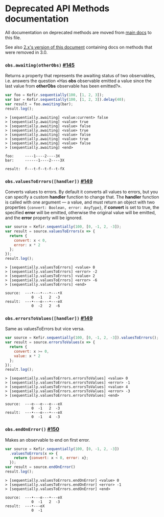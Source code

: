 # Deprecated API Methods documentation

All documentation on deprecated methods are moved
from [main docs](http://rpominov.github.io/kefir/) to this file.

See also [2.x's version of this document](https://github.com/rpominov/kefir/blob/v2/deprecated-api-docs.md) containing docs on methods that were removed in 3.0.


### `obs.awaiting(otherObs)` [#145](https://github.com/rpominov/kefir/issues/145)

Returns a property that represents the awaiting status of two observables,
i.e. answers the question «Has **obs** observable emitted a value since
the last value from **otherObs** observable has been emitted?».


```js
var foo = Kefir.sequentially(100, [1, 2, 3]);
var bar = Kefir.sequentially(100, [1, 2, 3]).delay(40);
var result = foo.awaiting(bar);
result.log();
```

```
> [sequentially.awaiting] <value:current> false
> [sequentially.awaiting] <value> true
> [sequentially.awaiting] <value> false
> [sequentially.awaiting] <value> true
> [sequentially.awaiting] <value> false
> [sequentially.awaiting] <value> true
> [sequentially.awaiting] <value> false
> [sequentially.awaiting] <end>
```

```
foo:     ----1----2----3X
bar:     ------1----2----3X

result:  f---t-f--t-f--t-fX
```


### `obs.valuesToErrors([handler])` [#149](https://github.com/rpominov/kefir/issues/149)

Converts values to errors. By default it converts all values to errors,
but you can specify a custom **handler** function to change that. The **handler**
function is called with one argument — a value, and must return an object
with two properties `{convert: Boolean, error: AnyType}`, if **convert** is set
to true, the specified **error** will be emitted, otherwise the original value
will be emitted, and the **error** property will be ignored.

```js
var source = Kefir.sequentially(100, [0, -1, 2, -3]);
var result = source.valuesToErrors(x => {
  return {
    convert: x < 0,
    error: x * 2
  };
});
result.log();
```

```
> [sequentially.valuesToErrors] <value> 0
> [sequentially.valuesToErrors] <error> -2
> [sequentially.valuesToErrors] <value> 2
> [sequentially.valuesToErrors] <error> -6
> [sequentially.valuesToErrors] <end>
```

```
source:  ---•---•---•---•X
            0  -1   2  -3
result:  ---•---e---•---eX
            0  -2   2  -6
```


### `obs.errorsToValues([handler])` [#149](https://github.com/rpominov/kefir/issues/149)

Same as valuesToErrors but vice versa.

```js
var source = Kefir.sequentially(100, [0, -1, 2, -3]).valuesToErrors();
var result = source.errorsToValues(x => {
  return {
    convert: x >= 0,
    value: x * 2
  };
});
result.log();
```

```
> [sequentially.valuesToErrors.errorsToValues] <value> 0
> [sequentially.valuesToErrors.errorsToValues] <error> -1
> [sequentially.valuesToErrors.errorsToValues] <value> 4
> [sequentially.valuesToErrors.errorsToValues] <error> -3
> [sequentially.valuesToErrors.errorsToValues] <end>
```

```
source:  ---e---e---e---eX
            0  -1   2  -3
result:  ---•---e---•---eX
            0  -1   4  -3
```


### `obs.endOnError()` [#150](https://github.com/rpominov/kefir/issues/150)

Makes an observable to end on first error.

```js
var source = Kefir.sequentially(100, [0, -1, 2, -3])
  .valuesToErrors(x => {
    return {convert: x < 0, error: x};
  });
var result = source.endOnError()
result.log();
```

```
> [sequentially.valuesToErrors.endOnError] <value> 0
> [sequentially.valuesToErrors.endOnError] <error> -1
> [sequentially.valuesToErrors.endOnError] <end>
```

```
source:  ---•---e---•---eX
            0  -1   2  -3
result:  ---•---eX
            0  -1
```
